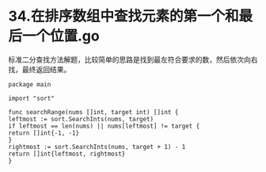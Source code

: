 # 34.在排序数组中查找元素的第一个和最后一个位置.go

标准二分查找方法解题，比较简单的思路是找到最左符合要求的数，然后依次向右找，最终返回结果。

```golang
package main

import "sort"

func searchRange(nums []int, target int) []int {
leftmost := sort.SearchInts(nums, target)
if leftmost == len(nums) || nums[leftmost] != target {
return []int{-1, -1}
}
rightmost := sort.SearchInts(nums, target + 1) - 1
return []int{leftmost, rightmost}
}

```